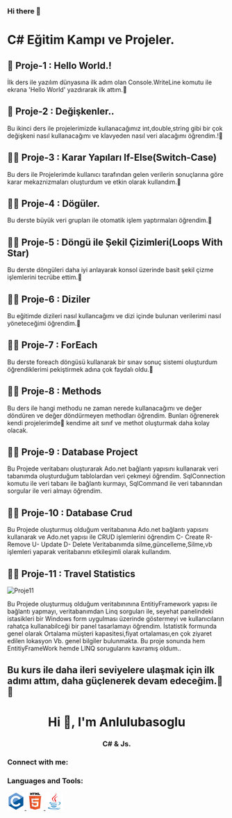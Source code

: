 ### Hi there 👋

# C# Eğitim Kampı ve Projeler.

## 📌 Proje-1 : Hello World.!
İlk ders ile yazılım dünyasına ilk adım olan Console.WriteLine komutu ile ekrana 'Hello World' yazdırarak ilk attım.🔗

## 📌 Proje-2 : Değişkenler..
Bu ikinci ders ile projelerimizde kullanacağımız int,double,string gibi bir çok değişkeni nasıl kullanacağımı ve klavyeden nasıl veri alacağımı öğrendim.!🔗

## 📌📌 Proje-3 : Karar Yapıları If-Else(Switch-Case)
Bu ders ile Projelerimde kullanıcı tarafından gelen verilerin sonuçlarına göre karar mekaznizmaları oluşturdum ve etkin olarak kullandım.🔗

## 📌📌 Proje-4 : Dögüler.
Bu derste büyük veri grupları ile otomatik işlem yaptırmaları öğrendim.🔗

## 📌📌 Proje-5 : Döngü ile Şekil Çizimleri(Loops With Star)
Bu derste döngüleri daha iyi anlayarak konsol üzerinde basit şekil çizme işlemlerini tecrübe ettim.🔗

## 📌📌 Proje-6 : Diziler
Bu eğitimde dizileri nasıl kullancağımı ve dizi içinde bulunan verilerimi nasıl yöneteceğimi öğrendim.🔗

## 📌📌 Proje-7 : ForEach
Bu derste foreach döngüsü kullanarak bir sınav sonuç sistemi oluşturdum öğrendiklerimi pekiştirmek adına çok faydalı oldu.🔗

## 📌📌 Proje-8 : Methods 
Bu ders ile hangi methodu ne zaman nerede kullanacağımı ve değer döndüren ve değer döndürmeyen methodları öğrendim. Bunları öğrenerek kendi projelerimde🔗
kendime ait sınıf ve methot oluşturmak daha kolay olacak.

## 📌📌 Proje-9 : Database Project
Bu Projede veritabanı oluşturarak Ado.net bağlantı yapısını kullanarak veri tabanımda oluşturduğum tablolardan veri çekmeyi öğrendim.
SqlConnection komutu ile veri tabanı ile bağlantı kurmayı, SqlCommand ile veri tabanından sorgular ile veri almayı öğrendim.

## 📌📌 Proje-10 : Database Crud
Bu Projede oluşturmuş olduğum veritabanına  Ado.net bağlantı yapısını kullanarak ve Ado.net yapısı ile CRUD işlemlerini öğrendim
C- Create
R- Remove
U- Update
D- Delete
Veritabanımda silme,güncelleme,Silme,vb işlemleri yaparak veritabanını etkileşimli olarak kullandım.

## 📌📌 Proje-11 : Travel Statistics



![Proje11](https://github.com/user-attachments/assets/3b50d540-903c-43b7-ba1a-97239641860f)






Bu Projede oluşturmuş olduğum veritabınınına EntitiyFramework yapısı ile bağlantı yapmayı, veritabanımdan Linq sorguları ile,
seyehat panelindeki istasikleri bir Windows form uygulması üzerinde göstermeyi ve kullanıcıların rahatça kullanabilceği bir panel tasarlamayı öğrendim.
İstatistik formunda genel olarak Ortalama müşteri kapasitesi,fiyat ortalaması,en çok ziyaret edilen lokasyon Vb. genel bilgiler bulunmakta.
Bu proje sonunda hem EntitiyFrameWork hemde LINQ sorugularını kavramış oldum..

## Bu kurs ile daha ileri seviyelere ulaşmak için ilk adımı attım, daha güçlenerek devam edeceğim.🏹🏹

<h1 align="center">Hi 👋, I'm Anlulubasoglu</h1>
<h3 align="center">C# & Js.</h3>

<h3 align="left">Connect with me:</h3>
<p align="left">
</p>

<h3 align="left">Languages and Tools:</h3>
<p align="left"> <a href="https://www.cprogramming.com/" target="_blank" rel="noreferrer"> <img src="https://raw.githubusercontent.com/devicons/devicon/master/icons/c/c-original.svg" alt="c" width="40" height="40"/> </a> <a href="https://www.w3.org/html/" target="_blank" rel="noreferrer"> <img src="https://raw.githubusercontent.com/devicons/devicon/master/icons/html5/html5-original-wordmark.svg" alt="html5" width="40" height="40"/> </a> <a href="https://www.java.com" target="_blank" rel="noreferrer"> <img src="https://raw.githubusercontent.com/devicons/devicon/master/icons/java/java-original.svg" alt="java" width="40" height="40"/> </a> </p>
